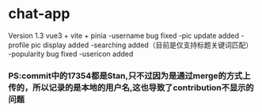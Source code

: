 # chat-app
Version 1.3
vue3 + vite + pinia
-username bug fixed
-pic update added
-profile pic display added
-searching added（目前是仅支持标题关键词匹配）
-popularity bug fixed
-usericon added<br/>
<h3>PS:commit中的17354都是Stan,只不过因为是通过merge的方式上传的，所以记录的是本地的用户名,这也导致了contribution不显示的问题</h1>
